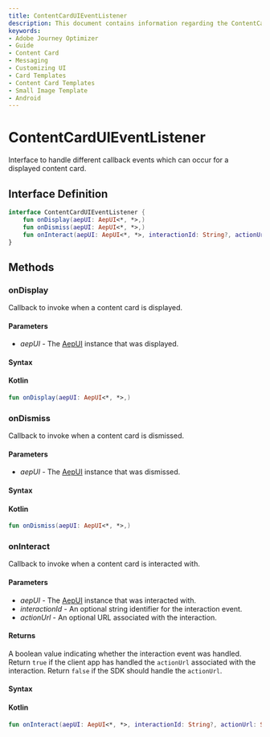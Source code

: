 ```yaml
---
title: ContentCardUIEventListener
description: This document contains information regarding the ContentCardUIEventListener and its callback functions.
keywords:
- Adobe Journey Optimizer
- Guide
- Content Card
- Messaging
- Customizing UI
- Card Templates
- Content Card Templates
- Small Image Template
- Android
---
```


# ContentCardUIEventListener

Interface to handle different callback events which can occur for a displayed content card.

## Interface Definition

<CodeBlock slots="code" repeat="1" languages="Kotlin" />

```kotlin
interface ContentCardUIEventListener {
    fun onDisplay(aepUI: AepUI<*, *>,)
    fun onDismiss(aepUI: AepUI<*, *>,)
    fun onInteract(aepUI: AepUI<*, *>, interactionId: String?, actionUrl: String?): Boolean
}
```

## Methods

### onDisplay

Callback to invoke when a content card is displayed.

#### Parameters

- _aepUI_ - The [AepUI](./aepui.md) instance that was displayed.

#### Syntax

<CodeBlock slots="heading, code" repeat="1" languages="Kotlin" />

#### Kotlin

```kotlin
fun onDisplay(aepUI: AepUI<*, *>,)
```

### onDismiss

Callback to invoke when a content card is dismissed.

#### Parameters

- _aepUI_ - The [AepUI](./aepui.md) instance that was dismissed.

#### Syntax

<CodeBlock slots="heading, code" repeat="1" languages="Kotlin" />

#### Kotlin

```kotlin
fun onDismiss(aepUI: AepUI<*, *>,)
```

### onInteract

Callback to invoke when a content card is interacted with.

#### Parameters

- _aepUI_ - The [AepUI](./aepui.md) instance that was interacted with.
- _interactionId_ - An optional string identifier for the interaction event.
- _actionUrl_ - An optional URL associated with the interaction.

#### Returns

A boolean value indicating whether the interaction event was handled. Return `true` if the client app has handled the `actionUrl` associated with the interaction. Return `false` if the SDK should handle the `actionUrl`.

#### Syntax

<CodeBlock slots="heading, code" repeat="1" languages="Kotlin" />

#### Kotlin

```kotlin
fun onInteract(aepUI: AepUI<*, *>, interactionId: String?, actionUrl: String?): Boolean
```